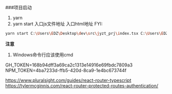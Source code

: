 ###项目启动
1. yarn 
2. yarn start 入口js文件地址 入口html地址
FYI:
```bash
yarn start C:\Users\EDZ\Desktop\dev\src\jyzt_prj\index.tsx C:\Users\EDZ\Desktop\dev\src\jyzt_prj\index.html 
```

**注意**
1. Windows命令行应该使用cmd


GH_TOKEN=168b94dff3a69ca2c1313e14916e69fbdc7809a3
NPM_TOKEN=4ba7233d-ffb5-420d-8ca9-1e4bc673744f



https://www.pluralsight.com/guides/react-router-typescript
https://tylermcginnis.com/react-router-protected-routes-authentication/